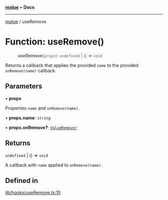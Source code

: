 [**realue**](../README.md) • **Docs**

***

[realue](../README.md) / useRemove

# Function: useRemove()

> **useRemove**(`props`): `undefined` \| () => `void`

Returns a callback that applies the provided `name` to the provided `onRemove(name)` callback.

## Parameters

• **props**

Properties `name` and `onRemove(name)`.

• **props.name**: `string`

• **props.onRemove?**: [`ValueRemover`](../type-aliases/ValueRemover.md)

## Returns

`undefined` \| () => `void`

A callback with `name` applied to `onRemove(name)`.

## Defined in

[lib/hooks/useRemove.ts:10](https://github.com/nevoland/realue/blob/74648764502b1dc82cd067678d4f4e304253ebad/lib/hooks/useRemove.ts#L10)
